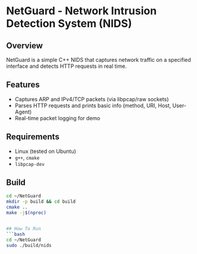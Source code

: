 # NetGuard - Network Intrusion Detection System (NIDS)

## Overview
NetGuard is a simple C++ NIDS that captures network traffic on a specified interface and detects HTTP requests in real time.

## Features
- Captures ARP and IPv4/TCP packets (via libpcap/raw sockets)
- Parses HTTP requests and prints basic info (method, URI, Host, User-Agent)
- Real-time packet logging for demo

## Requirements
- Linux (tested on Ubuntu)
- `g++`, `cmake`
- `libpcap-dev`

## Build
```bash
cd ~/NetGuard
mkdir -p build && cd build
cmake ..
make -j$(nproc)


## How To Run
```bash
cd ~/NetGuard
sudo ./build/nids